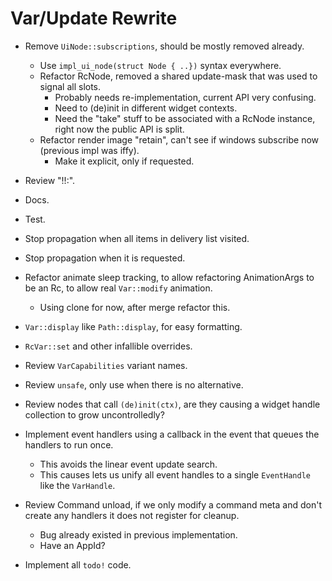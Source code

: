 # Var/Update Rewrite

* Remove `UiNode::subscriptions`, should be mostly removed already.
    - Use `impl_ui_node(struct Node { ..})` syntax everywhere.
    - Refactor RcNode, removed a shared update-mask that was used to signal all slots.
        - Probably needs re-implementation, current API very confusing.
        - Need to (de)init in different widget contexts.
        - Need the "take" stuff to be associated with a RcNode instance, right now the public API is split.
    - Refactor render image "retain", can't see if windows subscribe now (previous impl was iffy).
        - Make it explicit, only if requested.
* Review "!!:".
* Docs.
* Test.

* Stop propagation when all items in delivery list visited.
* Stop propagation when it is requested.
* Refactor animate sleep tracking, to allow refactoring AnimationArgs to be an Rc, to allow real `Var::modify` animation.
    - Using clone for now, after merge refactor this.

* `Var::display` like `Path::display`,  for easy formatting.
* `RcVar::set` and other infallible overrides.
* Review `VarCapabilities` variant names.
* Review `unsafe`, only use when there is no alternative.
* Review nodes that call `(de)init(ctx)`, are they causing a widget handle collection to grow uncontrolledly?

* Implement event handlers using a callback in the event that queues the handlers to run once. 
    - This avoids the linear event update search.
    - This causes lets us unify all event handles to a single `EventHandle` like the `VarHandle`.
* Review Command unload, if we only modify a command meta and don't create any handlers it does not register for cleanup.
    - Bug already existed in previous implementation.
    - Have an AppId?
* Implement all `todo!` code.
